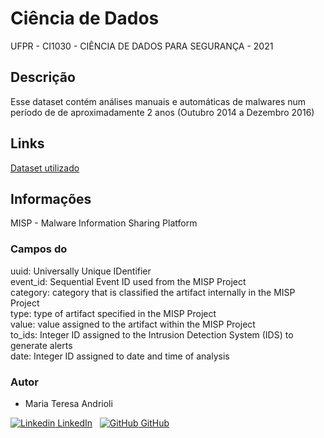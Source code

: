 # Ciência de Dados

UFPR - CI1030 - CIÊNCIA DE DADOS PARA SEGURANÇA - 2021

## Descrição

Esse dataset contém análises manuais e automáticas de malwares num período de de aproximadamente 2 anos (Outubro 2014 a Dezembro 2016)

## Links

[Dataset utilizado](https://www.kaggle.com/firebits/vulcanoio-org-misp2-4-54-initial-20161127-07h35m)

## Informações
MISP  - Malware Information Sharing Platform

### Campos do 

uuid: Universally Unique IDentifier  
event_id: Sequential Event ID used from the MISP Project  
category: category that is classified the artifact internally in the MISP Project  
type: type of artifact specified in the MISP Project  
value: value assigned to the artifact within the MISP Project  
to_ids: Integer ID assigned to the Intrusion Detection System (IDS) to generate alerts  
date: Integer ID assigned to date and time of analysis  

### Autor

- Maria Teresa Andrioli 

[![Linkedin](https://i.stack.imgur.com/gVE0j.png) LinkedIn](https://www.linkedin.com/in/mariateresaandrioli/)
&nbsp;
[![GitHub](https://i.stack.imgur.com/tskMh.png) GitHub](https://github.com/mariaandrioli)
